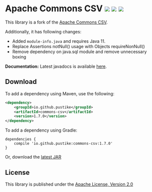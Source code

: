 Apache Commons CSV   [![][Maven Central img]][Maven Central] [![][Javadocs img]][Javadocs] [![][license img]][license]
==================
This library is a fork of the [Apache Commons CSV](https://github.com/apache/commons-csv).

Additionally, it has following changes:
* Added ```module-info.java``` and requires Java 11.
* Replace Assertions notNull() usage with Objects requireNonNull()
* Remove dependency on java.sql module and remove unnecessary boxing

**Documentation:** Latest javadocs is available [here](https://pustike.github.io/commons-csv/docs/api/).

Download
--------
To add a dependency using Maven, use the following:
```xml
<dependency>
    <groupId>io.github.pustike</groupId>
    <artifactId>commons-csv</artifactId>
    <version>1.7.0</version>
</dependency>
```
To add a dependency using Gradle:
```
dependencies {
    compile 'io.github.pustike:commons-csv:1.7.0'
}
```
Or, download the [latest JAR](https://search.maven.org/remote_content?g=io.github.pustike&a=commons-csv&v=LATEST)

License
-------
This library is published under the [Apache License, Version 2.0](https://www.apache.org/licenses/LICENSE-2.0)

[Maven Central]:https://maven-badges.herokuapp.com/maven-central/io.github.pustike/commons-csv
[Maven Central img]:https://maven-badges.herokuapp.com/maven-central/io.github.pustike/commons-csv/badge.svg

[Javadocs]:https://javadoc.io/doc/io.github.pustike/commons-csv
[Javadocs img]:https://javadoc.io/badge/io.github.pustike/commons-csv.svg

[license]:LICENSE
[license img]:https://img.shields.io/badge/license-Apache%202-blue.svg
